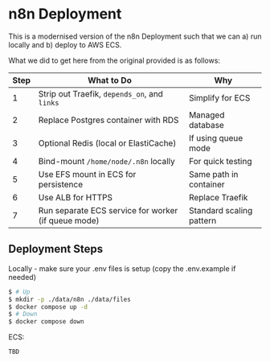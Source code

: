 # n8n Deployment

This is a modernised version of the n8n Deployment such that we can a) run locally and b) deploy to AWS ECS.

What we did to get here from the original provided is as follows:

| Step | What to Do                                          | Why                      |
| ---- | --------------------------------------------------- | ------------------------ |
| 1    | Strip out Traefik, `depends_on`, and `links`        | Simplify for ECS         |
| 2    | Replace Postgres container with RDS                 | Managed database         |
| 3    | Optional Redis (local or ElastiCache)               | If using queue mode      |
| 4    | Bind-mount `/home/node/.n8n` locally                | For quick testing        |
| 5    | Use EFS mount in ECS for persistence                | Same path in container   |
| 6    | Use ALB for HTTPS                                   | Replace Traefik          |
| 7    | Run separate ECS service for worker (if queue mode) | Standard scaling pattern |

## Deployment Steps

Locally - make sure your .env files is setup (copy the .env.example if needed)

```bash
$ # Up
$ mkdir -p ./data/n8n ./data/files
$ docker compose up -d
$ # Down
$ docker compose down
```

ECS:

```bash
TBD
```
